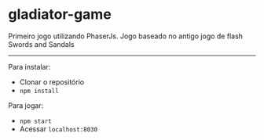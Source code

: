 # gladiator-game
Primeiro jogo utilizando PhaserJs. Jogo baseado no antigo jogo de flash Swords and Sandals

____

Para instalar:
 * Clonar o repositório
 * `npm install`
 
Para jogar:
 * `npm start`
 * Acessar `localhost:8030`
